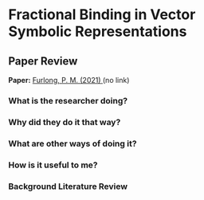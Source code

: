 # Fractional Binding in Vector Symbolic Representations

## Paper Review 

**Paper:** [Furlong, P. M. (2021) ]()
(no link)
### What is the researcher doing?

### Why did they do it that way?

### What are other ways of doing it?

### How is it useful to me?

### Background Literature Review